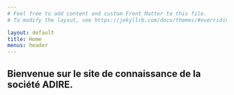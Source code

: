 ```yaml
---
# Feel free to add content and custom Front Matter to this file.
# To modify the layout, see https://jekyllrb.com/docs/themes/#overriding-theme-defaults

layout: default
title: Home
menus: header
---
```

## Bienvenue sur le site de connaissance de la société ADIRE.
